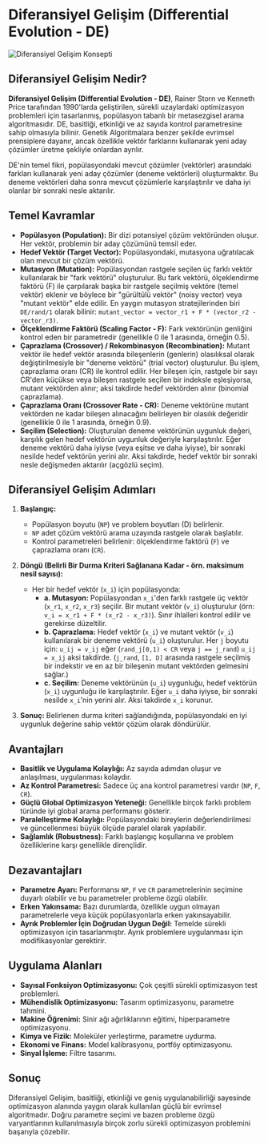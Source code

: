 # Diferansiyel Gelişim (Differential Evolution - DE)

![Diferansiyel Gelişim Konsepti](https://images.pexels.com/photos/3769021/pexels-photo-3769021.jpeg?auto=compress&cs=tinysrgb&w=1260&h=750&dpr=2) <!-- Placeholder image -->

## Diferansiyel Gelişim Nedir?

**Diferansiyel Gelişim (Differential Evolution - DE)**, Rainer Storn ve Kenneth Price tarafından 1990'larda geliştirilen, sürekli uzaylardaki optimizasyon problemleri için tasarlanmış, popülasyon tabanlı bir metasezgisel arama algoritmasıdır. DE, basitliği, etkinliği ve az sayıda kontrol parametresine sahip olmasıyla bilinir. Genetik Algoritmalara benzer şekilde evrimsel prensiplere dayanır, ancak özellikle vektör farklarını kullanarak yeni aday çözümler üretme şekliyle onlardan ayrılır.

DE'nin temel fikri, popülasyondaki mevcut çözümler (vektörler) arasındaki farkları kullanarak yeni aday çözümler (deneme vektörleri) oluşturmaktır. Bu deneme vektörleri daha sonra mevcut çözümlerle karşılaştırılır ve daha iyi olanlar bir sonraki nesle aktarılır.

## Temel Kavramlar

*   **Popülasyon (Population):** Bir dizi potansiyel çözüm vektöründen oluşur. Her vektör, problemin bir aday çözümünü temsil eder.
*   **Hedef Vektör (Target Vector):** Popülasyondaki, mutasyona uğratılacak olan mevcut bir çözüm vektörü.
*   **Mutasyon (Mutation):** Popülasyondan rastgele seçilen üç farklı vektör kullanılarak bir "fark vektörü" oluşturulur. Bu fark vektörü, ölçeklendirme faktörü (F) ile çarpılarak başka bir rastgele seçilmiş vektöre (temel vektör) eklenir ve böylece bir "gürültülü vektör" (noisy vector) veya "mutant vektör" elde edilir. En yaygın mutasyon stratejilerinden biri `DE/rand/1` olarak bilinir: `mutant_vector = vector_r1 + F * (vector_r2 - vector_r3)`.
*   **Ölçeklendirme Faktörü (Scaling Factor - F):** Fark vektörünün genliğini kontrol eden bir parametredir (genellikle 0 ile 1 arasında, örneğin 0.5).
*   **Çaprazlama (Crossover) / Rekombinasyon (Recombination):** Mutant vektör ile hedef vektör arasında bileşenlerin (genlerin) olasılıksal olarak değiştirilmesiyle bir "deneme vektörü" (trial vector) oluşturulur. Bu işlem, çaprazlama oranı (CR) ile kontrol edilir. Her bileşen için, rastgele bir sayı CR'den küçükse veya bileşen rastgele seçilen bir indeksle eşleşiyorsa, mutant vektörden alınır; aksi takdirde hedef vektörden alınır (binomial çaprazlama).
*   **Çaprazlama Oranı (Crossover Rate - CR):** Deneme vektörüne mutant vektörden ne kadar bileşen alınacağını belirleyen bir olasılık değeridir (genellikle 0 ile 1 arasında, örneğin 0.9).
*   **Seçilim (Selection):** Oluşturulan deneme vektörünün uygunluk değeri, karşılık gelen hedef vektörün uygunluk değeriyle karşılaştırılır. Eğer deneme vektörü daha iyiyse (veya eşitse ve daha iyiyse), bir sonraki nesilde hedef vektörün yerini alır. Aksi takdirde, hedef vektör bir sonraki nesle değişmeden aktarılır (açgözlü seçim).

## Diferansiyel Gelişim Adımları

1.  **Başlangıç:**
    *   Popülasyon boyutu (`NP`) ve problem boyutları (D) belirlenir.
    *   `NP` adet çözüm vektörü arama uzayında rastgele olarak başlatılır.
    *   Kontrol parametreleri belirlenir: ölçeklendirme faktörü (`F`) ve çaprazlama oranı (`CR`).

2.  **Döngü (Belirli Bir Durma Kriteri Sağlanana Kadar - örn. maksimum nesil sayısı):**
    *   Her bir hedef vektör (`x_i`) için popülasyonda:
        *   **a. Mutasyon:** Popülasyondan `x_i`'den farklı rastgele üç vektör (`x_r1`, `x_r2`, `x_r3`) seçilir. Bir mutant vektör (`v_i`) oluşturulur (örn: `v_i = x_r1 + F * (x_r2 - x_r3)`). Sınır ihlalleri kontrol edilir ve gerekirse düzeltilir.
        *   **b. Çaprazlama:** Hedef vektör (`x_i`) ve mutant vektör (`v_i`) kullanılarak bir deneme vektörü (`u_i`) oluşturulur. Her `j` boyutu için:
            `u_ij = v_ij` eğer (`rand_j[0,1) < CR` veya `j == j_rand`)
            `u_ij = x_ij` aksi takdirde.
            (`j_rand`, `[1, D]` arasında rastgele seçilmiş bir indekstir ve en az bir bileşenin mutant vektörden gelmesini sağlar.)
        *   **c. Seçilim:** Deneme vektörünün (`u_i`) uygunluğu, hedef vektörün (`x_i`) uygunluğu ile karşılaştırılır. Eğer `u_i` daha iyiyse, bir sonraki nesilde `x_i`'nin yerini alır. Aksi takdirde `x_i` korunur.

3.  **Sonuç:** Belirlenen durma kriteri sağlandığında, popülasyondaki en iyi uygunluk değerine sahip vektör çözüm olarak döndürülür.

## Avantajları

*   **Basitlik ve Uygulama Kolaylığı:** Az sayıda adımdan oluşur ve anlaşılması, uygulanması kolaydır.
*   **Az Kontrol Parametresi:** Sadece üç ana kontrol parametresi vardır (`NP`, `F`, `CR`).
*   **Güçlü Global Optimizasyon Yeteneği:** Genellikle birçok farklı problem türünde iyi global arama performansı gösterir.
*   **Paralelleştirme Kolaylığı:** Popülasyondaki bireylerin değerlendirilmesi ve güncellenmesi büyük ölçüde paralel olarak yapılabilir.
*   **Sağlamlık (Robustness):** Farklı başlangıç koşullarına ve problem özelliklerine karşı genellikle dirençlidir.

## Dezavantajları

*   **Parametre Ayarı:** Performansı `NP`, `F` ve `CR` parametrelerinin seçimine duyarlı olabilir ve bu parametreler probleme özgü olabilir.
*   **Erken Yakınsama:** Bazı durumlarda, özellikle uygun olmayan parametrelerle veya küçük popülasyonlarla erken yakınsayabilir.
*   **Ayrık Problemler İçin Doğrudan Uygun Değil:** Temelde sürekli optimizasyon için tasarlanmıştır. Ayrık problemlere uygulanması için modifikasyonlar gerektirir.

## Uygulama Alanları

*   **Sayısal Fonksiyon Optimizasyonu:** Çok çeşitli sürekli optimizasyon test problemleri.
*   **Mühendislik Optimizasyonu:** Tasarım optimizasyonu, parametre tahmini.
*   **Makine Öğrenimi:** Sinir ağı ağırlıklarının eğitimi, hiperparametre optimizasyonu.
*   **Kimya ve Fizik:** Moleküler yerleştirme, parametre uydurma.
*   **Ekonomi ve Finans:** Model kalibrasyonu, portföy optimizasyonu.
*   **Sinyal İşleme:** Filtre tasarımı.

## Sonuç

Diferansiyel Gelişim, basitliği, etkinliği ve geniş uygulanabilirliği sayesinde optimizasyon alanında yaygın olarak kullanılan güçlü bir evrimsel algoritmadır. Doğru parametre seçimi ve bazen probleme özgü varyantlarının kullanılmasıyla birçok zorlu sürekli optimizasyon problemini başarıyla çözebilir. 
